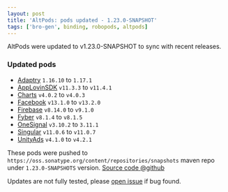 ```yaml
---
layout: post
title: 'AltPods: pods updated - 1.23.0-SNAPSHOT'
tags: ['bro-gen', binding, robopods, altpods]
---
```

AltPods were updated to v1.23.0-SNAPSHOT to sync with recent releases.

### Updated pods
- [Adaptry](https://github.com/dkimitsa/robovm-robopods/tree/dev/1.23.0/adapty) `1.16.10` to `1.17.1`
- [AppLovinSDK](https://github.com/dkimitsa/robovm-robopods/tree/dev/1.23.0/applovinsdk) `v11.3.3` to `v11.4.1`
- [Charts](https://github.com/dkimitsa/robovm-robopods/tree/dev/1.23.0/charts) `v4.0.2` to `v4.0.3`
- [Facebook](https://github.com/dkimitsa/robovm-robopods/tree/dev/1.23.0/facebook) `v13.1.0` to `v13.2.0`
- [Firebase](https://github.com/dkimitsa/robovm-robopods/tree/dev/1.23.0/firebase) `v8.14.0` to `v9.1.0`
- [Fyber](https://github.com/dkimitsa/robovm-robopods/tree/dev/1.23.0/firebase) `v8.1.4` to `v8.1.5`
- [OneSignal](https://github.com/dkimitsa/robovm-robopods/tree/dev/1.23.0/onesignal) `v3.10.2` to `3.11.1`
- [Singular](https://github.com/dkimitsa/robovm-robopods/tree/dev/1.23.0/singular) `v11.0.6` to `v11.0.7`
- [UnityAds](https://github.com/dkimitsa/robovm-robopods/tree/dev/1.23.0/unityads) `v4.1.0` to `v4.2.1`


These pods were pushed to `https://oss.sonatype.org/content/repositories/snapshots` maven repo under `1.23.0-SNAPSHOTS` version.
[Source code @github](https://github.com/dkimitsa/robovm-robopods/tree/dev/1.23.0/)

Updates are not fully tested, please [open issue](https://github.com/dkimitsa/robovm-robopods/issues/new) if bug found.
